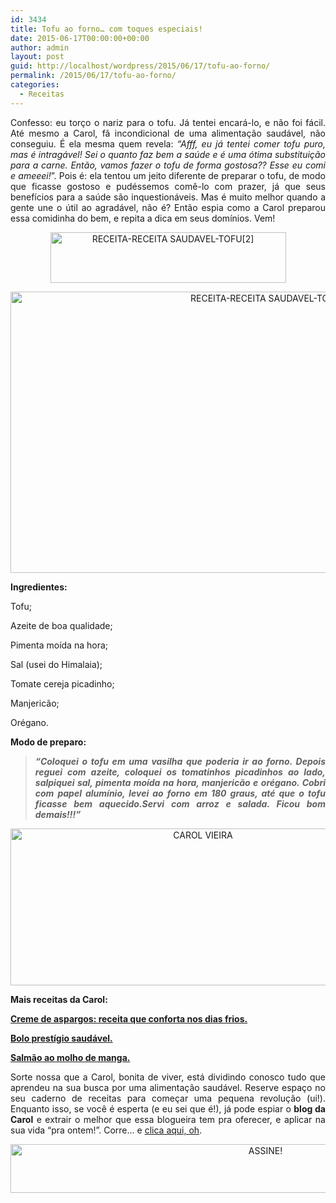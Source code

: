 ```yaml
---
id: 3434
title: Tofu ao forno… com toques especiais!
date: 2015-06-17T00:00:00+00:00
author: admin
layout: post
guid: http://localhost/wordpress/2015/06/17/tofu-ao-forno/
permalink: /2015/06/17/tofu-ao-forno/
categories:
  - Receitas
---
```

<p align="justify">
  Confesso: eu torço o nariz para o tofu. Já tentei encará-lo, e não foi fácil. Até mesmo a Carol, fã incondicional de uma alimentação saudável, não conseguiu. É ela mesma quem revela: <em>“Afff, eu já tentei comer tofu puro, mas é intragável! Sei o quanto faz bem a saúde e é uma ótima substituição para a carne. Então, vamos fazer o tofu de forma gostosa?? Esse eu comi e ameeei!</em>”. Pois é: ela tentou um jeito diferente de preparar o tofu, de modo que ficasse gostoso e pudéssemos comê-lo com prazer, já que seus benefícios para a saúde são inquestionáveis. Mas é muito melhor quando a gente une o útil ao agradável, não é? Então espia como a Carol preparou essa comidinha do bem, e repita a dica em seus domínios. Vem!
</p>

<p align="center">
  <a href="http://www.trololodemulher.com.br/blog/wp-content/uploads/2015/06/RECEITA-RECEITA-SAUDAVEL-TOFU2.png"><img class="alignnone size-full wp-image-11025" src="http://www.trololodemulher.com.br/blog/wp-content/uploads/2015/06/RECEITA-RECEITA-SAUDAVEL-TOFU2.png" alt="RECEITA-RECEITA SAUDAVEL-TOFU[2]" width="377" height="81" /></a>
</p>

<p align="center">
  <a href="http://www.trololodemulher.com.br/blog/wp-content/uploads/2015/06/RECEITA-RECEITA-SAUDAVEL-TOFU.jpg"><img class="alignnone size-full wp-image-11024" src="http://www.trololodemulher.com.br/blog/wp-content/uploads/2015/06/RECEITA-RECEITA-SAUDAVEL-TOFU.jpg" alt="RECEITA-RECEITA SAUDAVEL-TOFU" width="800" height="450" /></a>
</p>

<p align="justify">
  <strong>Ingredientes:</strong>
</p>

<p align="justify">
  Tofu;
</p>

<p align="justify">
  Azeite de boa qualidade;
</p>

<p align="justify">
  Pimenta moída na hora;
</p>

<p align="justify">
  Sal (usei do Himalaia);
</p>

<p align="justify">
  Tomate cereja picadinho;
</p>

<p align="justify">
  Manjericão;
</p>

<p align="justify">
  Orégano.
</p>

<p align="justify">
  <strong>Modo de preparo:</strong>
</p>

> <p align="justify">
>   <strong><em>“Coloquei o tofu em uma vasilha que poderia ir ao forno. Depois reguei com azeite, coloquei os tomatinhos picadinhos ao lado, salpiquei sal, pimenta moída na hora, manjericão e orégano. Cobri com papel alumínio, levei ao forno em 180 graus, até que o tofu ficasse bem aquecido.Servi com arroz e salada. Ficou bom demais!!!”</em></strong>
> </p>

<p align="center">
  <a href="http://www.trololodemulher.com.br/blog/wp-content/uploads/2014/07/CAROL-VIEIRA.png"><img class="alignnone size-full wp-image-10204" src="http://www.trololodemulher.com.br/blog/wp-content/uploads/2014/07/CAROL-VIEIRA.png" alt="CAROL VIEIRA" width="600" height="251" /></a>
</p>

<p align="justify">
  <strong>Mais receitas da Carol:</strong>
</p>

<p align="justify">
  <a href="http://www.trololodemulher.com.br/2015/06/03/creme-aspargos-receita/" target="_blank"><strong>Creme de aspargos: receita que conforta nos dias frios.</strong></a>
</p>

<p align="justify">
  <a href="http://www.trololodemulher.com.br/2015/05/20/bolo-prestigio-saudavel/" target="_blank"><strong>Bolo prestígio saudável.</strong></a>
</p>

<p align="justify">
  <a href="http://www.trololodemulher.com.br/2015/05/06/salmao-molho-manga/" target="_blank"><strong>Salmão ao molho de manga.</strong></a>
</p>

<p align="justify">
  Sorte nossa que a Carol, bonita de viver, está dividindo conosco tudo que aprendeu na sua busca por uma alimentação saudável. Reserve espaço no seu caderno de receitas para começar uma pequena revolução (ui!). Enquanto isso, se você é esperta (e eu sei que é!), já pode espiar o <strong>blog da Carol</strong> e extrair o melhor que essa blogueira tem pra oferecer, e aplicar na sua vida “pra ontem!”. Corre… e <a href="http://mundocarolvieira.blogspot.com.br/" target="_blank">clica aqui, oh</a>.
</p>

<p align="center">
  <a href="http://feedburner.google.com/fb/a/mailverify?uri=blogBichaFemea&loc=en_US" target="_blank"><img class="alignnone size-full wp-image-10439" src="http://www.trololodemulher.com.br/blog/wp-content/uploads/2014/09/ASSINE.png" alt="ASSINE!" width="800" height="78" /></a>
</p>

<p align="justify">